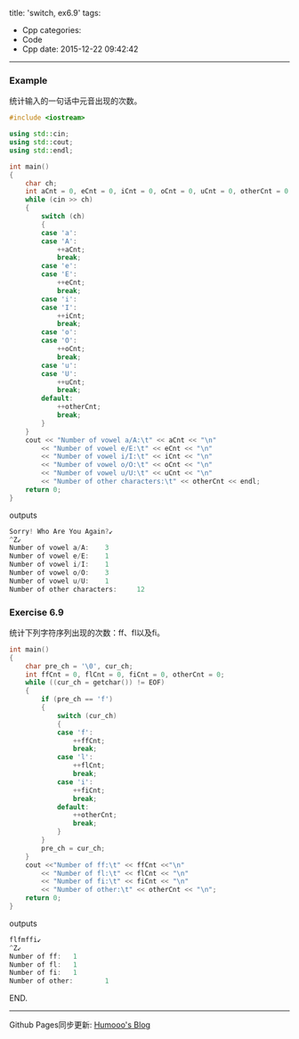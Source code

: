 title: 'switch, ex6.9'
tags:
  - Cpp
categories:
  - Code
  - Cpp
date: 2015-12-22 09:42:42
---

### Example ###

统计输入的一句话中元音出现的次数。

<!-- more -->

```C++
#include <iostream>

using std::cin;
using std::cout;
using std::endl;

int main()
{
	char ch;
	int aCnt = 0, eCnt = 0, iCnt = 0, oCnt = 0, uCnt = 0, otherCnt = 0;
	while (cin >> ch)
	{
		switch (ch)
		{
		case 'a':
		case 'A':
			++aCnt;
			break;
		case 'e':
		case 'E':
			++eCnt;
			break;
		case 'i':
		case 'I':
			++iCnt;
			break;
		case 'o':
		case 'O':
			++oCnt;
			break;
		case 'u':
		case 'U':
			++uCnt;
			break;
		default:
			++otherCnt;
			break;
		}
	}
	cout << "Number of vowel a/A:\t" << aCnt << "\n"
		<< "Number of vowel e/E:\t" << eCnt << "\n"
		<< "Number of vowel i/I:\t" << iCnt << "\n"
		<< "Number of vowel o/O:\t" << oCnt << "\n"
		<< "Number of vowel u/U:\t" << uCnt << "\n"
		<< "Number of other characters:\t" << otherCnt << endl;
	return 0;
}
```

outputs

```C++
Sorry! Who Are You Again?↙
^Z↙
Number of vowel a/A:    3
Number of vowel e/E:    1
Number of vowel i/I:    1
Number of vowel o/O:    3
Number of vowel u/U:    1
Number of other characters:     12
```

### Exercise 6.9 ###

统计下列字符序列出现的次数：ff、fl以及fi。 

```C++
int main()
{
	char pre_ch = '\0', cur_ch;
	int ffCnt = 0, flCnt = 0, fiCnt = 0, otherCnt = 0;
	while ((cur_ch = getchar()) != EOF)
	{
		if (pre_ch == 'f')
		{
			switch (cur_ch)
			{
			case 'f':
				++ffCnt;
				break;
			case 'l':
				++flCnt;
				break;
			case 'i':
				++fiCnt;
				break;
			default:
				++otherCnt;
				break;
			}
		}
		pre_ch = cur_ch;
	}
	cout <<"Number of ff:\t" << ffCnt <<"\n"
		<< "Number of fl:\t" << flCnt << "\n"
		<< "Number of fi:\t" << fiCnt << "\n"
		<< "Number of other:\t" << otherCnt << "\n";
	return 0;
}
```

outputs

```C++
flfmffi↙
^Z↙
Number of ff:   1
Number of fl:   1
Number of fi:   1
Number of other:        1
```

END.

---

Github Pages同步更新: [Humooo's Blog][1]

[1]: http://bluestein.github.io/